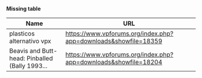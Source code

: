 **Missing table**

| Name | URL |
| ---- | --- |                
| plasticos alternativo vpx | https://www.vpforums.org/index.php?app=downloads&showfile=18359 |
| Beavis and Butt-head: Pinballed (Bally 1993... | https://www.vpforums.org/index.php?app=downloads&showfile=18204 |
